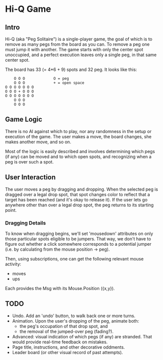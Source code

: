 
# Hi-Q Game

## Intro

Hi-Q (aka "Peg Solitaire") is a single-player game, the goal of which
is to remove as many pegs from the board as you can. To remove a peg
one must jump it with another. The game starts with only the center
spot unoccupied, and a perfect execution leaves only a single peg, in
that same center spot.

The board has 33 (= 4*6 + 9) spots and 32 peg. It looks like this:

```
    O O O             O = peg
    O O O             + = open space
O O O O O O O
O O O + O O O
O O O O O O O
    O O O
    O O O
```


## Game Logic

There is no AI against which to play, nor any randomness in the setup
or execution of the game. The user makes a move, the board changes,
she makes another move, and so on.

Most of the logic is easily described and involves determining which
pegs (if any) can be moved and to which open spots, and recognizing
when a peg is over such a spot.


## User Interaction

The user moves a peg by dragging and dropping. When the selected peg
is dragged over a legal drop spot, that spot changes color to reflect
that a target has been reached (and it's okay to release it). If the
user lets go anywhere other than over a legal drop spot, the peg
returns to its starting point.

### Dragging Details

To know when dragging begins, we'll set 'mousedown' attributes on only
those particular spots eligible to be jumpers. That way, we don't have
to figure out whether a click somewhere corresponds to a potential
jumper (i.e. by calculating from the mouse position -> peg).

Then, using subscriptions, one can get the following relevant mouse
activity:

+ moves
+ ups

Each provides the Msg with its Mouse.Position ({x,y}).


## TODO

+ Undo. Add an 'undo' button, to walk back one or more turns.
+ Animation. Upon the user's dropping of the peg, animate both:
  - the peg's occupation of that drop spot, and
  - the removal of the jumped-over peg (fading?).
+ Advanced: visual indication of which pegs (if any) are
  stranded. That would provide real-time feedback on mistakes.
+ Page title, instructions, and other decorative oddments.
+ Leader board (or other visual record of past attempts).
